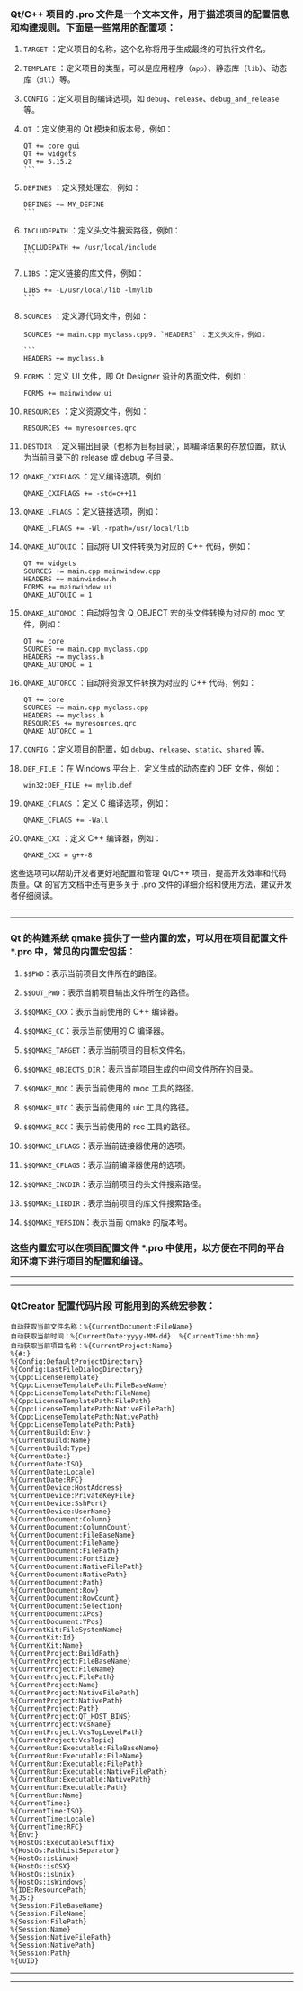 ### Qt/C++ 项目的 .pro 文件是一个文本文件，用于描述项目的配置信息和构建规则。下面是一些常用的配置项：

1. `TARGET` ：定义项目的名称，这个名称将用于生成最终的可执行文件名。

2. `TEMPLATE` ：定义项目的类型，可以是应用程序（`app`）、静态库（`lib`）、动态库（`dll`）等。

3. `CONFIG` ：定义项目的编译选项，如 `debug`、`release`、`debug_and_release` 等。

4. `QT` ：定义使用的 Qt 模块和版本号，例如：

   ````
   QT += core gui
   QT += widgets
   QT += 5.15.2
   ```

5. `DEFINES` ：定义预处理宏，例如：

   ````
   DEFINES += MY_DEFINE
   ```

6. `INCLUDEPATH` ：定义头文件搜索路径，例如：

   ````
   INCLUDEPATH += /usr/local/include
   ```

7. `LIBS` ：定义链接的库文件，例如：

   ````
   LIBS += -L/usr/local/lib -lmylib
   ```

8. `SOURCES` ：定义源代码文件，例如：

   ````
   SOURCES += main.cpp myclass.cpp9. `HEADERS` ：定义头文件，例如：

   ```
   HEADERS += myclass.h
   ````

9. `FORMS` ：定义 UI 文件，即 Qt Designer 设计的界面文件，例如：

    ```
    FORMS += mainwindow.ui
    ```

10. `RESOURCES` ：定义资源文件，例如：

    ```
    RESOURCES += myresources.qrc
    ```

11. `DESTDIR` ：定义输出目录（也称为目标目录），即编译结果的存放位置，默认为当前目录下的 release 或 debug 子目录。

12. `QMAKE_CXXFLAGS` ：定义编译选项，例如：

    ```
    QMAKE_CXXFLAGS += -std=c++11
    ```

13. `QMAKE_LFLAGS` ：定义链接选项，例如：

    ```
    QMAKE_LFLAGS += -Wl,-rpath=/usr/local/lib
    ```

14. `QMAKE_AUTOUIC` ：自动将 UI 文件转换为对应的 C++ 代码，例如：

    ```
    QT += widgets
    SOURCES += main.cpp mainwindow.cpp
    HEADERS += mainwindow.h
    FORMS += mainwindow.ui
    QMAKE_AUTOUIC = 1
    ```

15. `QMAKE_AUTOMOC` ：自动将包含 Q_OBJECT 宏的头文件转换为对应的 moc 文件，例如：

    ```
    QT += core
    SOURCES += main.cpp myclass.cpp
    HEADERS += myclass.h
    QMAKE_AUTOMOC = 1
    ```

16. `QMAKE_AUTORCC` ：自动将资源文件转换为对应的 C++ 代码，例如：

    ```
    QT += core
    SOURCES += main.cpp myclass.cpp
    HEADERS += myclass.h
    RESOURCES += myresources.qrc
    QMAKE_AUTORCC = 1
    ```

17. `CONFIG` ：定义项目的配置，如 `debug`、`release`、`static`、`shared` 等。

18. `DEF_FILE` ：在 Windows 平台上，定义生成的动态库的 DEF 文件，例如：

    ```
    win32:DEF_FILE += mylib.def
    ```

19. `QMAKE_CFLAGS` ：定义 C 编译选项，例如：

    ```
    QMAKE_CFLAGS += -Wall
    ```

20. `QMAKE_CXX` ：定义 C++ 编译器，例如：

    ```
    QMAKE_CXX = g++-8
    ```

这些选项可以帮助开发者更好地配置和管理 Qt/C++ 项目，提高开发效率和代码质量。Qt 的官方文档中还有更多关于 .pro 文件的详细介绍和使用方法，建议开发者仔细阅读。
***
***
### Qt 的构建系统 qmake 提供了一些内置的宏，可以用在项目配置文件 *.pro 中，常见的内置宏包括：

1. `$$PWD`：表示当前项目文件所在的路径。

2. `$$OUT_PWD`：表示当前项目输出文件所在的路径。

3. `$$QMAKE_CXX`：表示当前使用的 C++ 编译器。

4. `$$QMAKE_CC`：表示当前使用的 C 编译器。

5. `$$QMAKE_TARGET`：表示当前项目的目标文件名。

6. `$$QMAKE_OBJECTS_DIR`：表示当前项目生成的中间文件所在的目录。

7. `$$QMAKE_MOC`：表示当前使用的 moc 工具的路径。

8. `$$QMAKE_UIC`：表示当前使用的 uic 工具的路径。

9. `$$QMAKE_RCC`：表示当前使用的 rcc 工具的路径。

10. `$$QMAKE_LFLAGS`：表示当前链接器使用的选项。

11. `$$QMAKE_CFLAGS`：表示当前编译器使用的选项。

12. `$$QMAKE_INCDIR`：表示当前项目的头文件搜索路径。

13. `$$QMAKE_LIBDIR`：表示当前项目的库文件搜索路径。

14. `$$QMAKE_VERSION`：表示当前 qmake 的版本号。

### 这些内置宏可以在项目配置文件 *.pro 中使用，以方便在不同的平台和环境下进行项目的配置和编译。
***
***
### QtCreator 配置代码片段 可能用到的系统宏参数：
```
自动获取当前文件名称：%{CurrentDocument:FileName}
自动获取当前时间：%{CurrentDate:yyyy-MM-dd}  %{CurrentTime:hh:mm}
自动获取当前项目名称：%{CurrentProject:Name}
%{#:}
%{Config:DefaultProjectDirectory}
%{Config:LastFileDialogDirectory}
%{Cpp:LicenseTemplate}
%{Cpp:LicenseTemplatePath:FileBaseName}
%{Cpp:LicenseTemplatePath:FileName}
%{Cpp:LicenseTemplatePath:FilePath}
%{Cpp:LicenseTemplatePath:NativeFilePath}
%{Cpp:LicenseTemplatePath:NativePath}
%{Cpp:LicenseTemplatePath:Path}
%{CurrentBuild:Env:}
%{CurrentBuild:Name}
%{CurrentBuild:Type}
%{CurrentDate:}
%{CurrentDate:ISO}
%{CurrentDate:Locale}
%{CurrentDate:RFC}
%{CurrentDevice:HostAddress}
%{CurrentDevice:PrivateKeyFile}
%{CurrentDevice:SshPort}
%{CurrentDevice:UserName}
%{CurrentDocument:Column}
%{CurrentDocument:ColumnCount}
%{CurrentDocument:FileBaseName}
%{CurrentDocument:FileName}
%{CurrentDocument:FilePath}
%{CurrentDocument:FontSize}
%{CurrentDocument:NativeFilePath}
%{CurrentDocument:NativePath}
%{CurrentDocument:Path}
%{CurrentDocument:Row}
%{CurrentDocument:RowCount}
%{CurrentDocument:Selection}
%{CurrentDocument:XPos}
%{CurrentDocument:YPos}
%{CurrentKit:FileSystemName}
%{CurrentKit:Id}
%{CurrentKit:Name}
%{CurrentProject:BuildPath}
%{CurrentProject:FileBaseName}
%{CurrentProject:FileName}
%{CurrentProject:FilePath}
%{CurrentProject:Name}
%{CurrentProject:NativeFilePath}
%{CurrentProject:NativePath}
%{CurrentProject:Path}
%{CurrentProject:QT_HOST_BINS}
%{CurrentProject:VcsName}
%{CurrentProject:VcsTopLevelPath}
%{CurrentProject:VcsTopic}
%{CurrentRun:Executable:FileBaseName}
%{CurrentRun:Executable:FileName}
%{CurrentRun:Executable:FilePath}
%{CurrentRun:Executable:NativeFilePath}
%{CurrentRun:Executable:NativePath}
%{CurrentRun:Executable:Path}
%{CurrentRun:Name}
%{CurrentTime:}
%{CurrentTime:ISO}
%{CurrentTime:Locale}
%{CurrentTime:RFC}
%{Env:}
%{HostOs:ExecutableSuffix}
%{HostOs:PathListSeparator}
%{HostOs:isLinux}
%{HostOs:isOSX}
%{HostOs:isUnix}
%{HostOs:isWindows}
%{IDE:ResourcePath}
%{JS:}
%{Session:FileBaseName}
%{Session:FileName}
%{Session:FilePath}
%{Session:Name}
%{Session:NativeFilePath}
%{Session:NativePath}
%{Session:Path}
%{UUID}
```
***
***
